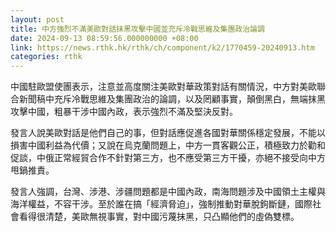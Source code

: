 ```yaml
---
layout: post
title: 中方強烈不滿美歐對話抹黑攻擊中國並充斥冷戰思維及集團政治論調
date: 2024-09-13 08:59:56.000000000 +08:00
link: https://news.rthk.hk/rthk/ch/component/k2/1770459-20240913.htm
categories: rthk
---
```


中國駐歐盟使團表示，注意並高度關注美歐對華政策對話有關情況，中方對美歐聯合新聞稿中充斥冷戰思維及集團政治的論調，以及罔顧事實，顛倒黑白，無端抹黑攻擊中國，粗暴干涉中國內政，表示強烈不滿及堅決反對。

發言人說美歐對話是他們自己的事，但對話應促進各國對華關係穩定發展，不能以損害中國利益為代價；又說在烏克蘭問題上，中方一貫客觀公正，積極致力於勸和促談，中俄正常經貿合作不針對第三方，也不應受第三方干擾，亦絕不接受向中方甩鍋推責。

發言人強調，台灣、涉港、涉疆問題都是中國內政，南海問題涉及中國領土主權與海洋權益，不容干涉。至於誰在搞「經濟脅迫」，強制推動對華脫鉤斷鏈，國際社會看得很清楚，美歐無視事實，對中國污蔑抹黑，只凸顯他們的虛偽雙標。
